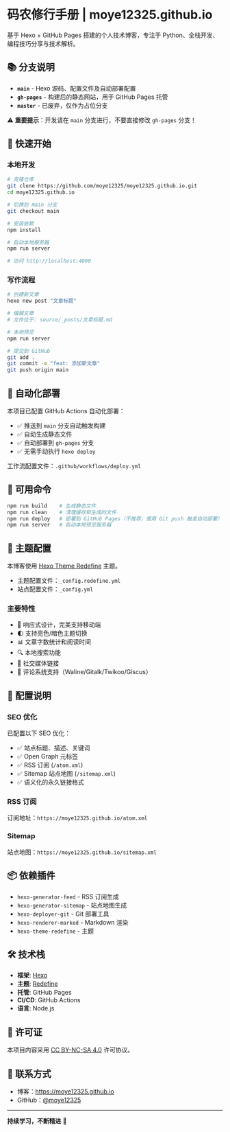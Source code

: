 # 码农修行手册 | moye12325.github.io

基于 Hexo + GitHub Pages 搭建的个人技术博客，专注于 Python、全栈开发、编程技巧分享与技术解析。

## 📚 分支说明

- **`main`** - Hexo 源码、配置文件及自动部署配置
- **`gh-pages`** - 构建后的静态网站，用于 GitHub Pages 托管
- **`master`** - 已废弃，仅作为占位分支

⚠️ **重要提示**：开发请在 `main` 分支进行，不要直接修改 `gh-pages` 分支！

## 🚀 快速开始

### 本地开发

```bash
# 克隆仓库
git clone https://github.com/moye12325/moye12325.github.io.git
cd moye12325.github.io

# 切换到 main 分支
git checkout main

# 安装依赖
npm install

# 启动本地服务器
npm run server

# 访问 http://localhost:4000
```

### 写作流程

```bash
# 创建新文章
hexo new post "文章标题"

# 编辑文章
# 文件位于: source/_posts/文章标题.md

# 本地预览
npm run server

# 提交到 GitHub
git add .
git commit -m "feat: 添加新文章"
git push origin main
```

## 🤖 自动化部署

本项目已配置 GitHub Actions 自动化部署：

- ✅ 推送到 `main` 分支自动触发构建
- ✅ 自动生成静态文件
- ✅ 自动部署到 `gh-pages` 分支
- ✅ 无需手动执行 `hexo deploy`

工作流配置文件：`.github/workflows/deploy.yml`

## 📝 可用命令

```bash
npm run build    # 生成静态文件
npm run clean    # 清理缓存和生成的文件
npm run deploy   # 部署到 GitHub Pages（不推荐，使用 Git push 触发自动部署）
npm run server   # 启动本地预览服务器
```

## 🎨 主题配置

本博客使用 [Hexo Theme Redefine](https://github.com/EvanNotFound/hexo-theme-redefine) 主题。

- 主题配置文件：`_config.redefine.yml`
- 站点配置文件：`_config.yml`

### 主要特性

- 🎯 响应式设计，完美支持移动端
- 🌓 支持亮色/暗色主题切换
- 📊 文章字数统计和阅读时间
- 🔍 本地搜索功能
- 📱 社交媒体链接
- 💬 评论系统支持（Waline/Gitalk/Twikoo/Giscus）

## 🔧 配置说明

### SEO 优化

已配置以下 SEO 优化：

- ✅ 站点标题、描述、关键词
- ✅ Open Graph 元标签
- ✅ RSS 订阅 (`/atom.xml`)
- ✅ Sitemap 站点地图 (`/sitemap.xml`)
- ✅ 语义化的永久链接格式

### RSS 订阅

订阅地址：`https://moye12325.github.io/atom.xml`

### Sitemap

站点地图：`https://moye12325.github.io/sitemap.xml`

## 📦 依赖插件

- `hexo-generator-feed` - RSS 订阅生成
- `hexo-generator-sitemap` - 站点地图生成
- `hexo-deployer-git` - Git 部署工具
- `hexo-renderer-marked` - Markdown 渲染
- `hexo-theme-redefine` - 主题

## 🛠️ 技术栈

- **框架**: [Hexo](https://hexo.io/)
- **主题**: [Redefine](https://redefine-docs.ohevan.com/)
- **托管**: GitHub Pages
- **CI/CD**: GitHub Actions
- **语言**: Node.js

## 📄 许可证

本项目内容采用 [CC BY-NC-SA 4.0](https://creativecommons.org/licenses/by-nc-sa/4.0/) 许可协议。

## 📧 联系方式

- 博客：https://moye12325.github.io
- GitHub：[@moye12325](https://github.com/moye12325)

---

**持续学习，不断精进** 💪
